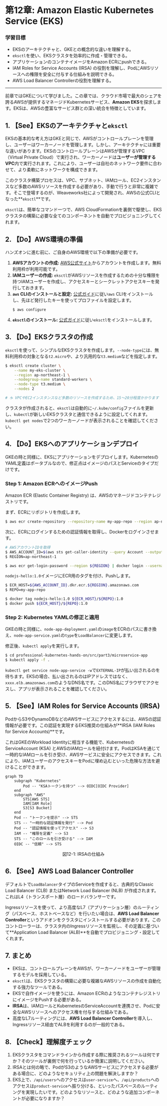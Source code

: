 # 第12章: Amazon Elastic Kubernetes Service (EKS)

### 学習目標

- EKSのアーキテクチャと、GKEとの概念的な違いを理解する。
- `eksctl`を使い、EKSクラスタを効率的に作成・管理できる。
- アプリケーションのコンテナイメージをAmazon ECRにpushできる。
- IAM Roles for Service Accounts (IRSA) の役割を理解し、PodにAWSリソースへの権限を安全に付与する仕組みを説明できる。
- AWS Load Balancer Controllerの役割を理解する。

---

前章ではGKEについて学びました。この章では、クラウド市場で最大のシェアを誇るAWSが提供するマネージドKubernetesサービス、**Amazon EKS**を探求します。EKSは、AWSの豊富なサービス群との深い統合を特徴としています。

## 1. 【See】EKSのアーキテクチャと`eksctl`

EKSの基本的な考え方はGKEと同じで、AWSがコントロールプレーンを管理し、ユーザーはワーカーノードを管理します。しかし、アーキテクチャには重要な違いがあります。EKSのコントロールプレーンはAWSが管理するVPC（Virtual Private Cloud）で実行され、ワーカーノードは**ユーザーが管理するVPC**内で実行されます。これにより、ユーザーは自社のネットワーク要件に合わせて、より柔軟にネットワークを構成できます。

このクラスタ構築プロセスは、VPC、サブネット、IAMロール、EC2インスタンスなど多数のAWSリソースを作成する必要があり、手動で行うと非常に複雑です。そこで登場するのが、Weaveworks社によって開発され、AWSの公式CLIとなった**`eksctl`**です。

`eksctl`は、簡単なコマンド一つで、AWS CloudFormationを裏側で駆使し、EKSクラスタの構築に必要な全てのコンポーネントを自動でプロビジョニングしてくれます。

## 2. 【Do】AWS環境の準備

ハンズオンに進む前に、ご自身のAWS環境で以下の準備が必要です。

1.  **AWSアカウントの作成:** [AWS公式サイト](https://aws.amazon.com/)からアカウントを作成します。無料利用枠が利用可能です。
2.  **IAMユーザーの作成:** `eksctl`がAWSリソースを作成するための十分な権限を持つIAMユーザーを作成し、アクセスキーとシークレットアクセスキーを発行しておきます。
3.  **`aws` CLIのインストールと設定:** [公式ガイド](https://docs.aws.amazon.com/cli/latest/userguide/getting-started-install.html)に従い`aws` CLIをインストールし、先ほど発行したキーを使ってプロファイルを設定します。
    ```bash
    $ aws configure
    ```
4.  **`eksctl`のインストール:** [公式ガイド](https://eksctl.io/introduction/#installation)に従い`eksctl`をインストールします。

## 3. 【Do】EKSクラスタの作成

`eksctl`を使って、シンプルなEKSクラスタを作成します。`--node-type`には、無料利用枠の対象となる`t2.micro`や、より汎用的な`t3.medium`などを指定します。

```bash
$ eksctl create cluster \
    --name my-eks-cluster \
    --region ap-northeast-1 \
    --nodegroup-name standard-workers \
    --node-type t3.medium \
    --nodes 2

# ☕ VPCやEC2インスタンスなど多数のリソースを作成するため、15〜20分程度かかります
```

クラスタが作成されると、`eksctl`は自動的に`~/.kube/config`ファイルを更新し、`kubectl`が新しいEKSクラスタと通信できるように設定してくれます。`kubectl get nodes`で2つのワーカーノードが表示されることを確認してください。

## 4. 【Do】EKSへのアプリケーションデプロイ

GKEの時と同様に、EKSにアプリケーションをデプロイします。KubernetesのYAML定義はポータブルなので、修正点はイメージのパスとServiceのタイプだけです。

### Step 1: Amazon ECRへのイメージPush

Amazon ECR (Elastic Container Registry) は、AWSのマネージドコンテナレジストリです。

まず、ECRにリポジトリを作成します。

```bash
$ aws ecr create-repository --repository-name my-app-repo --region ap-northeast-1
```

次に、ECRにログインするための認証情報を取得し、Dockerをログインさせます。

```bash
# AWSアカウントIDを取得
$ AWS_ACCOUNT_ID=$(aws sts get-caller-identity --query Account --output text)
$ REGION=ap-northeast-1

$ aws ecr get-login-password --region ${REGION} | docker login --username AWS --password-stdin ${AWS_ACCOUNT_ID}.dkr.ecr.${REGION}.amazonaws.com
```

`nodejs-hello:1.0`イメージにECR用のタグを付け、Pushします。

```bash
$ ECR_HOST=${AWS_ACCOUNT_ID}.dkr.ecr.${REGION}.amazonaws.com
$ REPO=my-app-repo

$ docker tag nodejs-hello:1.0 ${ECR_HOST}/${REPO}:1.0
$ docker push ${ECR_HOST}/${REPO}:1.0
```

### Step 2: Kubernetes YAMLの修正と適用

GKEの時と同様に、`node-app-deployment.yaml`の`image`をECRのパスに書き換え、`node-app-service.yaml`の`type`を`LoadBalancer`に変更します。

修正後、`kubectl apply`を実行します。

```bash
$ cd professional-kubernetes-hands-on/src/part3/microservice-app
$ kubectl apply -f .
```

`kubectl get service node-app-service -w`で`EXTERNAL-IP`が払い出されるのを待ちます。EKSの場合、払い出されるのはIPアドレスではなく、`xxxx.elb.amazonaws.com`のようなDNS名です。このDNS名にブラウザでアクセスし、アプリが表示されることを確認してください。

## 5. 【See】IAM Roles for Service Accounts (IRSA)

PodからS3やDynamoDBなどのAWSサービスにアクセスするには、AWSの認証情報が必要です。この認証を実現するEKS推奨の仕組みが**IRSA (IAM Roles for Service Accounts)**です。

これはGKEのWorkload Identityに相当する機能で、KubernetesのServiceAccount (KSA) とAWSのIAMロールを紐付けます。PodはKSAを通じて一時的なIAMロールを引き受け、AWSサービスに安全にアクセスできます。これにより、IAMユーザーのアクセスキーをPodに埋め込むといった危険な方法を避けることができます。

```mermaid
graph TD
    subgraph "Kubernetes"
        Pod -- "KSAトークンを持つ" --> OIDC[OIDC Provider]
    end
    subgraph "AWS"
        STS[AWS STS]
        IAM[IAM Role]
        S3[S3 Bucket]
    end
    Pod -- "トークンを提示" --> STS
    STS -- "一時的な認証情報を発行" --> Pod
    Pod -- "認証情報を使ってアクセス" --> S3
    IAM -- "権限を定義" --> S3
    STS -- "このロールを引き受ける" --> IAM
    OIDC -- "信頼" --> STS
```

<center>図12-1: IRSAの仕組み</center>

## 6. 【See】AWS Load Balancer Controller

デフォルトで`LoadBalancer`タイプのServiceを作成すると、古典的なClassic Load Balancer (CLB) またはNetwork Load Balancer (NLB) が作成されます。これはL4（トランスポート層）のロードバランサーです。

Ingressリソースを使って、より高度なL7（アプリケーション層）のルーティング（パスベース、ホストベースなど）を行いたい場合は、**AWS Load Balancer Controller**というアドオンをクラスタにインストールする必要があります。このコントローラーは、クラスタ内のIngressリソースを監視し、その定義に基づいて**Application Load Balancer (ALB)**を自動でプロビジョニング・設定してくれます。

## 7. まとめ

- EKSは、コントロールプレーンをAWSが、ワーカーノードをユーザーが管理するモデルを採用している。
- `eksctl`は、EKSクラスタの構築に必要な複雑なAWSリソースの作成を自動化する強力なツールである。
- EKSで自作イメージを使うには、Amazon ECRのようなコンテナレジストリにイメージをPushする必要がある。
- **IRSA**は、IAMロールとKubernetesのServiceAccountを連携させ、Podに安全なAWSリソースへのアクセス権を付与する仕組みである。
- 高度なL7ルーティングには、**AWS Load Balancer Controller**を導入し、Ingressリソース経由でALBを利用するのが一般的である。

## 8. 【Check】理解度チェック

1.  EKSクラスタをコマンドラインから作成する際に推奨されるツールは何ですか？そのツールが裏側で何を行っているか簡潔に説明してください。
2.  IRSAとは何の略で、PodがS3のようなAWSサービスにアクセスする必要がある場合に、どのようなセキュリティ上の問題を解決しますか？
3.  EKS上で、`/api/users`へのアクセスは`user-service`へ、`/api/products`へのアクセスは`product-service`へ振り分ける、といったパスベースのルーティングを実現したいです。どのようなリソースと、どのような追加コンポーネントが必要になりますか？
```
